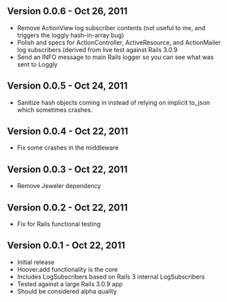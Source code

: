 ## Version 0.0.6 - Oct 26, 2011

* Remove ActionView log subscriber contents (not useful to me, and triggers the loggly hash-in-array bug)
* Polish and specs for ActionController, ActiveResource, and ActionMailer log subscribers (derived from live test
  against Rails 3.0.9
* Send an INFO message to main Rails logger so you can see what was sent to Loggly

## Version 0.0.5 - Oct 24, 2011

* Sanitize hash objects coming in instead of relying on implicit to_json which sometimes crashes.

## Version 0.0.4 - Oct 22, 2011

* Fix some crashes in the middleware

## Version 0.0.3 - Oct 22, 2011

* Remove Jeweler dependency

## Version 0.0.2 - Oct 22, 2011

* Fix for Rails functional testing

## Version 0.0.1 - Oct 22, 2011

* Initial release
* Hoover.add functionality is the core
* Includes LogSubscribers based on Rails 3 internal LogSubscribers
* Tested against a large Rails 3.0.9 app
* Should be considered alpha quality
